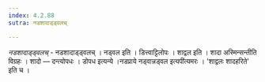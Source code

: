```yaml
---
index: 4.2.88
sutra: नडशादाड्ड्वलच्

---
```

_नडशादाड्ड्वलच्_ - नडशादाड्ड्वलच् । नड्वल इति । डित्त्वाट्टिलोपः । शाद्वल इति । शादा अस्मिन्सन्तीति विग्रहः । शादो — दन्त्योपधः । डोपध इत्यन्ये ।नडप्राये नड्वान्नड्वल इत्यपी॑त्यमरः । 'शाद्वलः शादहरिते' इति च ।